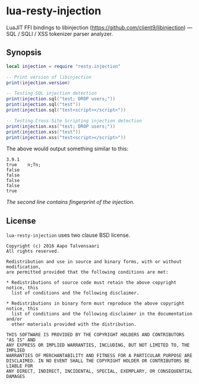 # lua-resty-injection

LuaJIT FFI bindings to libinjection (https://github.com/client9/libinjection) — SQL / SQLI / XSS tokenizer parser analyzer.

## Synopsis

```lua
local injection = require "resty.injection"

-- Print version of libinjection
print(injection.version)

-- Testing SQL injection detection
print(injection.sql("test; DROP users;"))
print(injection.sql("test"))
print(injection.sql("test<script></script>"))

-- Testing Cross-Site Scripting injection detection
print(injection.xss("test; DROP users;"))
print(injection.xss("test"))
print(injection.xss("test<script></script>"))
```

The above would output something similar to this:

```
3.9.1
true	n;Tn;
false
false
false
false
true
```

*The second line contains fingerprint of the injection.*

## License

`lua-resty-injection` uses two clause BSD license.

```
Copyright (c) 2016 Aapo Talvensaari
All rights reserved.

Redistribution and use in source and binary forms, with or without modification,
are permitted provided that the following conditions are met:

* Redistributions of source code must retain the above copyright notice, this
  list of conditions and the following disclaimer.

* Redistributions in binary form must reproduce the above copyright notice, this
  list of conditions and the following disclaimer in the documentation and/or
  other materials provided with the distribution.

THIS SOFTWARE IS PROVIDED BY THE COPYRIGHT HOLDERS AND CONTRIBUTORS "AS IS" AND
ANY EXPRESS OR IMPLIED WARRANTIES, INCLUDING, BUT NOT LIMITED TO, THE IMPLIED
WARRANTIES OF MERCHANTABILITY AND FITNESS FOR A PARTICULAR PURPOSE ARE
DISCLAIMED. IN NO EVENT SHALL THE COPYRIGHT HOLDER OR CONTRIBUTORS BE LIABLE FOR
ANY DIRECT, INDIRECT, INCIDENTAL, SPECIAL, EXEMPLARY, OR CONSEQUENTIAL DAMAGES
```
